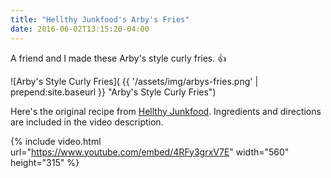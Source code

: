 ```yaml
---
title: "Hellthy Junkfood's Arby's Fries"
date: 2016-06-02T13:15:20-04:00
---
```


A friend and I made these Arby's style curly fries. :thumbsup:

![Arby's Style Curly Fries]( {{ '/assets/img/arbys-fries.png' | prepend:site.baseurl }} "Arby's Style Curly Fries")

Here's the original recipe from [Hellthy Junkfood](https://www.youtube.com/user/HellthyJunkFood). Ingredients and directions are included in the video description.

{% include video.html url="https://www.youtube.com/embed/4RFy3grxV7E" width="560" height="315" %}
